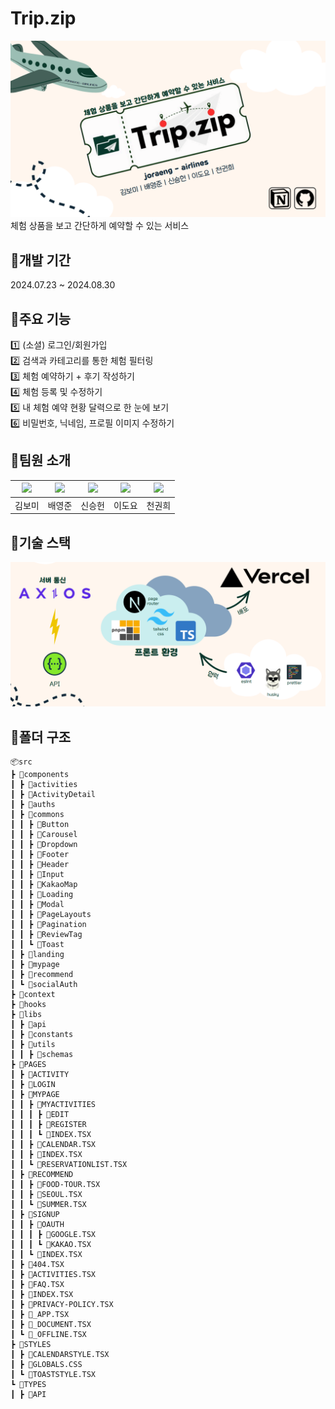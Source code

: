 # Trip.zip

![alt text](./public/imgs/mainImage.png)
체험 상품을 보고 간단하게 예약할 수 있는 서비스

## 📍개발 기간

2024.07.23 ~ 2024.08.30

## 📍주요 기능

1️⃣ (소셜) 로그인/회원가입 <br>
2️⃣ 검색과 카테고리를 통한 체험 필터링<br>
3️⃣ 체험 예약하기 + 후기 작성하기<br>
4️⃣ 체험 등록 및 수정하기<br>
5️⃣ 내 체험 예약 현황 달력으로 한 눈에 보기<br>
6️⃣ 비밀번호, 닉네임, 프로필 이미지 수정하기

## 📍팀원 소개

| <img src="https://avatars.githubusercontent.com/u/88658551?v=4" height=100> | <img src="https://avatars.githubusercontent.com/u/101815958?v=4" height=100> | <img src="https://avatars.githubusercontent.com/u/137388618?v=4" height=100> | <img src="https://avatars.githubusercontent.com/u/83871696?v=4" height=100> | <img src="https://avatars.githubusercontent.com/u/102004889?v=4" height=100> |
| :-------------------------------------------------------------------------: | :--------------------------------------------------------------------------: | :--------------------------------------------------------------------------: | :-------------------------------------------------------------------------: | :--------------------------------------------------------------------------: |
|                                   김보미                                    |                                    배영준                                    |                                    신승헌                                    |                                   이도요                                    |                                    천권희                                    |

## 📍기술 스택

![alt text](./public/imgs/stackImage.png)

## 📍폴더 구조

```
📦src
┣ 📂components
┃ ┣ 📂activities
┃ ┣ 📂ActivityDetail
┃ ┣ 📂auths
┃ ┣ 📂commons
┃ ┃ ┣ 📂Button
┃ ┃ ┣ 📂Carousel
┃ ┃ ┣ 📂Dropdown
┃ ┃ ┣ 📂Footer
┃ ┃ ┣ 📂Header
┃ ┃ ┣ 📂Input
┃ ┃ ┣ 📂KakaoMap
┃ ┃ ┣ 📂Loading
┃ ┃ ┣ 📂Modal
┃ ┃ ┣ 📂PageLayouts
┃ ┃ ┣ 📂Pagination
┃ ┃ ┣ 📂ReviewTag
┃ ┃ ┗ 📂Toast
┃ ┣ 📂landing
┃ ┣ 📂mypage
┃ ┣ 📂recommend
┃ ┗ 📂socialAuth
┣ 📂context
┣ 📂hooks
┣ 📂libs
┃ ┣ 📂api
┃ ┣ 📂constants
┃ ┣ 📂utils
┃ ┃ ┣ 📂schemas
┣ 📂PAGES
┃ ┣ 📂ACTIVITY
┃ ┣ 📂LOGIN
┃ ┣ 📂MYPAGE
┃ ┃ ┣ 📂MYACTIVITIES
┃ ┃ ┃ ┣ 📂EDIT
┃ ┃ ┃ ┣ 📂REGISTER
┃ ┃ ┃ ┗ 📜INDEX.TSX
┃ ┃ ┣ 📜CALENDAR.TSX
┃ ┃ ┣ 📜INDEX.TSX
┃ ┃ ┗ 📜RESERVATIONLIST.TSX
┃ ┣ 📂RECOMMEND
┃ ┃ ┣ 📜FOOD-TOUR.TSX
┃ ┃ ┣ 📜SEOUL.TSX
┃ ┃ ┗ 📜SUMMER.TSX
┃ ┣ 📂SIGNUP
┃ ┃ ┣ 📂OAUTH
┃ ┃ ┃ ┣ 📜GOOGLE.TSX
┃ ┃ ┃ ┗ 📜KAKAO.TSX
┃ ┃ ┗ 📜INDEX.TSX
┃ ┣ 📜404.TSX
┃ ┣ 📜ACTIVITIES.TSX
┃ ┣ 📜FAQ.TSX
┃ ┣ 📜INDEX.TSX
┃ ┣ 📜PRIVACY-POLICY.TSX
┃ ┣ 📜_APP.TSX
┃ ┣ 📜_DOCUMENT.TSX
┃ ┗ 📜_OFFLINE.TSX
┣ 📂STYLES
┃ ┣ 📜CALENDARSTYLE.TSX
┃ ┣ 📜GLOBALS.CSS
┃ ┗ 📜TOASTSTYLE.TSX
┗ 📂TYPES
┃ ┣ 📂API
```
